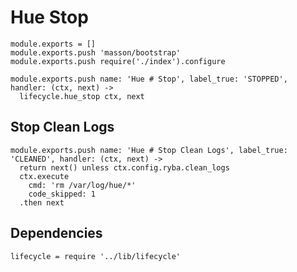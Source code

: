 
# Hue Stop

    module.exports = []
    module.exports.push 'masson/bootstrap'
    module.exports.push require('./index').configure

    module.exports.push name: 'Hue # Stop', label_true: 'STOPPED', handler: (ctx, next) ->
      lifecycle.hue_stop ctx, next

## Stop Clean Logs

    module.exports.push name: 'Hue # Stop Clean Logs', label_true: 'CLEANED', handler: (ctx, next) ->
      return next() unless ctx.config.ryba.clean_logs
      ctx.execute
        cmd: 'rm /var/log/hue/*'
        code_skipped: 1
      .then next

## Dependencies

    lifecycle = require '../lib/lifecycle'
